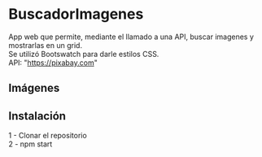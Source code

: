 # BuscadorImagenes

App web que permite, mediante el llamado a una API, buscar imagenes y mostrarlas en un grid.  
Se utilizó Bootswatch para darle estilos CSS.  
API: "https://pixabay.com"

## Imágenes

## Instalación

1 - Clonar el repositorio  
2 - npm start

